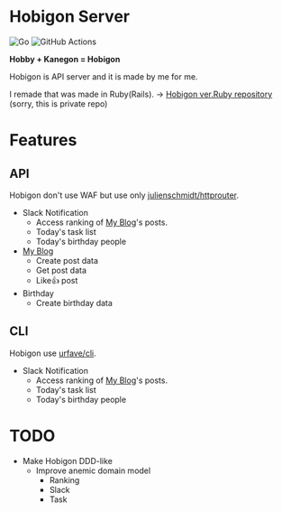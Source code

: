 
# Hobigon Server

![Go](https://img.shields.io/badge/Go-1.13.8-blue.svg)
![GitHub Actions](https://img.shields.io/github/workflow/status/yyh-gl/hobigon-golang-api-server/Workflow%20for%20Golang)

**Hobby + Kanegon = Hobigon**

Hobigon is API server and it is made by me for me.

I remade that was made in Ruby(Rails).
-> [Hobigon ver.Ruby repository](https://github.com/yyh-gl/hobigon-rails-api-server) (sorry, this is private repo) 


# Features

## API
Hobigon don't use WAF but use only [julienschmidt/httprouter](https://github.com/julienschmidt/httprouter).

- Slack Notification
  - Access ranking of [My Blog](https://yyh-gl.github.io/tech-blog/)'s posts.
  - Today's task list
  - Today's birthday people
- [My Blog](https://yyh-gl.github.io/tech-blog/)
  - Create post data
  - Get post data
  - Like👍 post
- Birthday
  - Create birthday data

## CLI
Hobigon use [urfave/cli](https://github.com/urfave/cli).

- Slack Notification
  - Access ranking of [My Blog](https://yyh-gl.github.io/tech-blog/)'s posts.
  - Today's task list
  - Today's birthday people


# TODO
- Make Hobigon DDD-like
  - Improve anemic domain model
    - Ranking
    - Slack
    - Task
